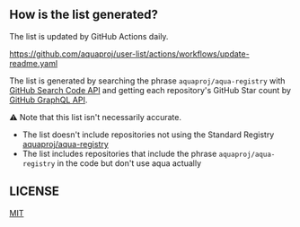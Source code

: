 ## How is the list generated?

The list is updated by GitHub Actions daily.

https://github.com/aquaproj/user-list/actions/workflows/update-readme.yaml

The list is generated by searching the phrase `aquaproj/aqua-registry` with [GitHub Search Code API](https://docs.github.com/en/rest/search/search?apiVersion=2022-11-28#search-code) and getting each repository's GitHub Star count by [GitHub GraphQL API](https://docs.github.com/graphql).

:warning: Note that this list isn't necessarily accurate.

- The list doesn't include repositories not using the Standard Registry [aquaproj/aqua-registry](https://github.com/aquaproj/aqua-registry)
- The list includes repositories that include the phrase `aquaproj/aqua-registry` in the code but don't use aqua actually

## LICENSE

[MIT](LICENSE)
